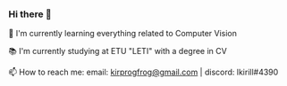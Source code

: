 ### Hi there 👋

🚕 I'm currently learning everything related to Computer Vision

📚 I'm currently studying at ETU "LETI" with a degree in CV

📫 How to reach me: email: kirprogfrog@gmail.com | discord: lkirill#4390
<!--
**kirill842/kirill842** is a ✨ _special_ ✨ repository because its `README.md` (this file) appears on your GitHub profile.

Here are some ideas to get you started:

- 🔭 I’m currently working on ...
- 🌱 I’m currently learning ...
- 👯 I’m looking to collaborate on ...
- 🤔 I’m looking for help with ...
- 💬 Ask me about ...
- 📫 How to reach me: ...
- 😄 Pronouns: ...
- ⚡ Fun fact: ...
-->
